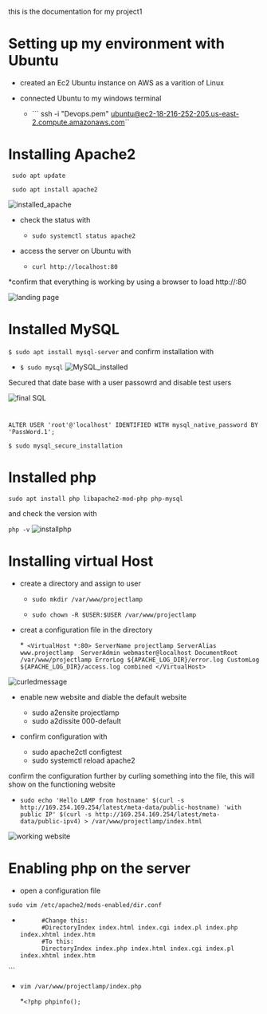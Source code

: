 this is the documentation for my project1
# Setting up my environment with Ubuntu
* created an Ec2  Ubuntu instance on AWS as a varition of Linux
* connected Ubuntu to my windows terminal 


    * ``` ssh -i "Devops.pem" ubuntu@ec2-18-216-252-205.us-east-2.compute.amazonaws.com``

# Installing Apache2 
``` sudo apt update```

``` sudo apt install apache2```

![installed_apache](https://github.com/AdebolaM/project1/blob/main/images/Screenshots/installing%20apache.png?raw=true)
* check the status with 
    * ```sudo systemctl status apache2```

* access the server on Ubuntu with 
    * ```curl http://localhost:80```

*confirm that everything is working by using a browser to load http://<Public-IP-Address>:80

![landing page](https://github.com/AdebolaM/project1/blob/main/images/Screenshots/first%20landing%20page.png?raw=true)

# Installed MySQL

```$ sudo apt install mysql-server```
and confirm installation with 
* ```$ sudo mysql```
![MySQL_installed](https://github.com/AdebolaM/project1/blob/main/images/Screenshots/config.%20my%20sql%20step%20one.png?raw=true)

Secured that date base with a user passowrd and disable test users 

![final SQL](https://github.com/AdebolaM/project1/blob/main/images/Screenshots/final%20set%20up%20for%20my%20sql.png?raw=true)





#

```ALTER USER 'root'@'localhost' IDENTIFIED WITH mysql_native_password BY 'PassWord.1';```

```$ sudo mysql_secure_installation```

# Installed php
```sudo apt install php libapache2-mod-php php-mysql```

and check the version with 

```php -v```
![installphp](https://github.com/AdebolaM/project1/blob/main/images/Screenshots/installing,%20php,%20libapache,libapachemodphp.png?raw=true)


# Installing virtual Host
* create a directory and assign to user 

    * ```sudo mkdir /var/www/projectlamp```

    * ```sudo chown -R $USER:$USER /var/www/projectlamp```

* creat a configuration file in the directory

    *``` <VirtualHost *:80>
    ServerName projectlamp
    ServerAlias www.projectlamp 
    ServerAdmin webmaster@localhost
    DocumentRoot /var/www/projectlamp
    ErrorLog ${APACHE_LOG_DIR}/error.log
    CustomLog ${APACHE_LOG_DIR}/access.log combined
</VirtualHost>```

![curledmessage](https://github.com/AdebolaM/project1/blob/main/images/Screenshots/curling%20a%20message%20on%20the%20virtual%20host.png?raw=true)



* enable new website and diable the default website
    * sudo a2ensite projectlamp
    * sudo a2dissite 000-default

* confirm configuration with 
    * sudo apache2ctl configtest
    * sudo systemctl reload apache2

confirm the configuration further by curling something into the file, this will show on the functioning website 

* ```sudo echo 'Hello LAMP from hostname' $(curl -s http://169.254.169.254/latest/meta-data/public-hostname) 'with public IP' $(curl -s http://169.254.169.254/latest/meta-data/public-ipv4) > /var/www/projectlamp/index.html```

![working website](https://github.com/AdebolaM/project1/blob/main/images/Screenshots/confirmation%20of%20message%20on%20website.png?raw=true)

# Enabling php on the server

* open a configuration file 

```sudo vim /etc/apache2/mods-enabled/dir.conf```

* ``` <IfModule mod_dir.c>
        #Change this:
        #DirectoryIndex index.html index.cgi index.pl index.php index.xhtml index.htm
        #To this:
        DirectoryIndex index.php index.html index.cgi index.pl index.xhtml index.htm
</IfModule>```

* ```vim /var/www/projectlamp/index.php```


    *```<?php
phpinfo();```













